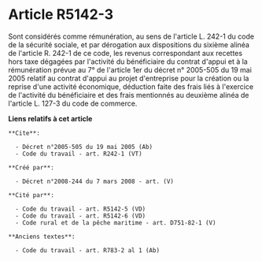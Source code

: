# Article R5142-3

Sont considérés comme rémunération, au sens de l'article L. 242-1 du code de la sécurité sociale, et par dérogation aux
dispositions du sixième alinéa de l'article R. 242-1 de ce code, les revenus correspondant aux recettes hors taxe dégagées
par l'activité du bénéficiaire du contrat d'appui et à la rémunération prévue au 7° de l'article 1er du décret n° 2005-505 du
19 mai 2005 relatif au contrat d'appui au projet d'entreprise pour la création ou la reprise d'une activité économique,
déduction faite des frais liés à l'exercice de l'activité du bénéficiaire et des frais mentionnés au deuxième alinéa de
l'article L. 127-3 du code de commerce.

**Liens relatifs à cet article**

	**Cite**:

	  - Décret n°2005-505 du 19 mai 2005 (Ab)
	  - Code du travail - art. R242-1 (VT)

	**Créé par**:

	  - Décret n°2008-244 du 7 mars 2008 - art. (V)

	**Cité par**:

	  - Code du travail - art. R5142-5 (VD)
	  - Code du travail - art. R5142-6 (VD)
	  - Code rural et de la pêche maritime - art. D751-82-1 (V)

	**Anciens textes**:

	  - Code du travail - art. R783-2 al 1 (Ab)

